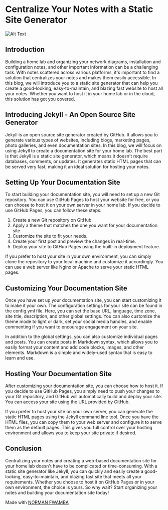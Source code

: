 Centralize Your Notes with a Static Site Generator
==================================================

![Alt Text](https://i.imgur.com/dYbwnrp.jpg)


Introduction
------------

Building a home lab and organizing your network diagrams, installation and configuration notes, and other important information can be a challenging task. With notes scattered across various platforms, it's important to find a solution that centralizes your notes and makes them easily accessible. In this blog, we will introduce you to a static site generator that can help you create a good-looking, easy-to-maintain, and blazing fast website to host all your notes. Whether you want to host it in your home lab or in the cloud, this solution has got you covered.

Introducing Jekyll - An Open Source Site Generator
--------------------------------------------------

Jekyll is an open source site generator created by GitHub. It allows you to generate various types of websites, including blogs, marketing pages, photo galleries, and even documentation sites. In this blog, we will focus on using Jekyll to create a documentation site for your home lab. The best part is that Jekyll is a static site generator, which means it doesn't require databases, comments, or updates. It generates static HTML pages that can be served very fast, making it an ideal solution for hosting your notes.

Setting Up Your Documentation Site
----------------------------------

To start building your documentation site, you will need to set up a new Git repository. You can use GitHub Pages to host your website for free, or you can choose to host it on your own server in your home lab. If you decide to use GitHub Pages, you can follow these steps:

1.  Create a new Git repository on GitHub.
2.  Apply a theme that matches the one you want for your documentation site.
3.  Customize the site to fit your needs.
4.  Create your first post and preview the changes in real-time.
5.  Deploy your site to GitHub Pages using the built-in deployment feature.

If you prefer to host your site in your own environment, you can simply clone the repository to your local machine and customize it accordingly. You can use a web server like Nginx or Apache to serve your static HTML pages.

Customizing Your Documentation Site
-----------------------------------

Once you have set up your documentation site, you can start customizing it to make it your own. The configuration settings for your site can be found in the config.yml file. Here, you can set the base URL, language, time zone, site title, description, and other global settings. You can also customize the theme mode to light or dark, set your social media handles, and enable commenting if you want to encourage engagement on your site.

In addition to the global settings, you can also customize individual pages and posts. You can create posts in Markdown syntax, which allows you to easily format your content and add code blocks, images, and other elements. Markdown is a simple and widely-used syntax that is easy to learn and use.

Hosting Your Documentation Site
-------------------------------

After customizing your documentation site, you can choose how to host it. If you decide to use GitHub Pages, you simply need to push your changes to your Git repository, and GitHub will automatically build and deploy your site. You can access your site using the URL provided by GitHub.

If you prefer to host your site on your own server, you can generate the static HTML pages using the Jekyll command line tool. Once you have the HTML files, you can copy them to your web server and configure it to serve them as the default pages. This gives you full control over your hosting environment and allows you to keep your site private if desired.

Conclusion
----------

Centralizing your notes and creating a web-based documentation site for your home lab doesn't have to be complicated or time-consuming. With a static site generator like Jekyll, you can quickly and easily create a good-looking, easy-to-maintain, and blazing fast site that meets all your requirements. Whether you choose to host it on GitHub Pages or in your own environment, the choice is yours. So why wait? Start organizing your notes and building your documentation site today!

Made with [NORMAN FWAMBA](https://www.normanfwamba.netlify.app)